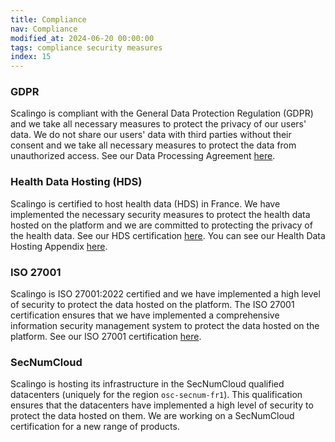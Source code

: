 ```yaml
---
title: Compliance
nav: Compliance
modified_at: 2024-06-20 00:00:00
tags: compliance security measures
index: 15
---
```


### GDPR

Scalingo is compliant with the General Data Protection Regulation (GDPR) and we take all necessary measures to protect
the privacy of our users' data. We do not share our users' data with third parties without their consent and we take all
necessary measures to protect the data from unauthorized access. See our Data Processing Agreement
[here](https://scalingo.com/data-processing-agreement).

### Health Data Hosting (HDS)

Scalingo is certified to host health data (HDS) in France. We have implemented the necessary security measures to
protect the health data hosted on the platform and we are committed to protecting the privacy of the health data. See
our HDS certification [here](/compliance/hds). You can see our Health Data Hosting Appendix
[here](https://scalingo.com/gtc-appendix-health-data-hosting).

### ISO 27001

Scalingo is ISO 27001:2022 certified and we have implemented a high level of security to protect the data hosted on the
platform. The ISO 27001 certification ensures that we have implemented a comprehensive information security management
system to protect the data hosted on the platform. See our ISO 27001 certification [here](/compliance/iso27001).

### SecNumCloud

Scalingo is hosting its infrastructure in the SecNumCloud qualified datacenters (uniquely for the region
`osc-secnum-fr1`). This qualification ensures that the datacenters have implemented a high level of security to protect
the data hosted on them. We are working on a SecNumCloud certification for a new range of products.
